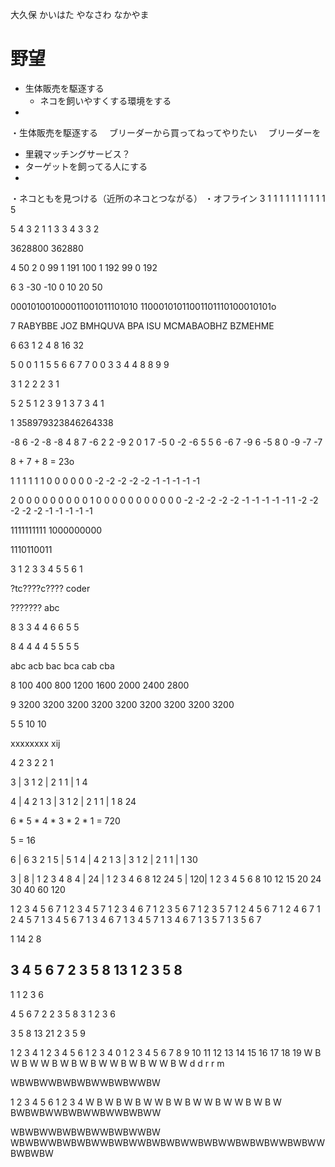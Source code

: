 
大久保
かいはた
やなさわ
なかやま


# 野望
* 生体販売を駆逐する
  * ネコを飼いやすくする環境をする
* 
・生体販売を駆逐する
　ブリーダーから買ってねってやりたい
　ブリーダーを

* 里親マッチングサービス？
* ターゲットを飼ってる人にする
*

・ネコともを見つける（近所のネコとつながる）
・オフライン
3
1 1 1
1 1 1
1 1 1
1
5

5 4 3
2 1 1
3 3 4
3 3 2

3628800
362880

4
50 2 0
99 1 191
100 1 192
99 0 192


6 3
-30 -10 0 10 20 50

000101001000011001011101010
11000101011001101110100010101o


7
RABYBBE
JOZ
BMHQUVA
BPA
ISU
MCMABAOBHZ
BZMEHME


6 63
1 2 4 8 16 32


5
0 0
1 1
5 5
6 6
7 7
0 0
3 3
4 4
8 8
9 9

3
1 2 2
2 3 1

5
2 5 1
2 3 9
1 3 7
3 4 1



1 358979323846264338

-8  6 -2 -8 -8  4 8  7 -6  2 2
-9  2  0  1  7 -5 0 -2 -6  5 5
 6 -6  7 -9  6 -5 8  0 -9 -7 -7


 8 + 7 + 8 = 23o

1
1 1 1 1 1 0 0 0 0 0
0 -2 -2 -2 -2 -2 -1 -1 -1 -1 -1

2
0 0 0 0 0 0 0 0 0 1
0 0 0 0 0 0 0 0 0 0 
0 -2 -2 -2 -2 -2 -1 -1 -1 -1 -1
1 -2 -2 -2 -2 -2 -1 -1 -1 -1 -1


1111111111
1000000000

1110110011


3
1 2 3
3 4 5
5 6 1

?tc????c????
coder

???????
abc

8
3 3 4 4 6 6 5 5

8
4 4 4 4 5 5 5 5

abc
acb
bac
bca
cab
cba

8
100 400 800 1200 1600 2000 2400 2800

9
3200 3200 3200 3200 3200 3200 3200 3200 3200

5
5
10
10

xxxxxxxx
xij

4 2 3 2 2 1

3 | 3 1
2 | 2 1
1 | 1
4

4 | 4 2 1
3 | 3 1
2 | 2 1
1 | 1
8
24

6 * 5 * 4 * 3 * 2 * 1 = 720

5 = 16

6 | 6 3 2 1
5 | 5 1
4 | 4 2 1
3 | 3 1
2 | 2 1
1 | 1
30

3 | 8  | 1 2 3 4     8
4 | 24 | 1 2 3 4 6   8    12       24
5 | 120| 1 2 3 4 5 6 8 10 12 15 20 24 30 40 60 120


1 2 3 4 5 6 7
1 2 3 4 5 7
1 2 3 4 6 7
1 2 3 5 6 7
1 2 3 5 7
1 2 4 5 6 7
1 2 4 6 7
1 2 4 5 7
1 3 4 5 6 7
1 3 4 6 7
1 3 4 5 7
1 3 4 6 7
1 3 5 7
1 3 5 6 7

1 14
2 8

3 4 5 6 7
2 3 5 8 13
1 2 3 5 8
---------
1 1 2 3 6

  4 5 6 7
2 2 3 5 8
3 1 2 3 6

3 5 8 13 21
  2 3 5  9

1 2 3 4   1 2 3 4 5 6     1  2  3  4
0 1 2 3 4 5 6 7 8 9 10 11 12 13 14 15 16 17 18 19
W B W B W W B W B W B  W  W  B  W  B  W  W  B  W
d d r r m

WBWBWWBWBWBWWBWBWWBW

1 2 3 4 5 6   1 2 3 4
W B W B W B W W B W B W W B W W B W B W
BWBWBWWBWBWWBWWBWBWW


WBWBWWBWBWBWWBWBWWBW
WBWBWWBWBWBWWBWBWWBWBWBWWBWBWWBWBWBWWBWBWWBWBWBW